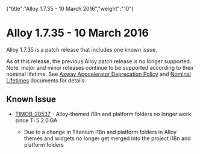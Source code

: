 {"title":"Alloy 1.7.35 - 10 March 2016","weight":"10"} 

# Alloy 1.7.35 - 10 March 2016

Alloy 1.7.35 is a patch release that includes one known issue.

As of this release, the previous Alloy patch release is no longer supported. Note: major and minor releases continue to be supported according to their nominal lifetime. See [Axway Appcelerator Deprecation Policy](/docs/appc/AMPLIFY_Appcelerator_Services_Overview/Axway_Appcelerator_Deprecation_Policy/) and [Nominal Lifetimes](/docs/appc/AMPLIFY_Appcelerator_Services_Overview/Axway_Appcelerator_Product_Lifecycle/#NominalLifetimes) documents for details.

## Known Issue

*   [TIMOB-20537](https://jira.appcelerator.org/browse/TIMOB-20537) - Alloy-themed i18n and platform folders no longer work since Ti 5.2.0.GA
    
    *   Due to a change in Titanium i18n and platform folders in Alloy themes and widgets no longer get merged into the project i18n and platform folders